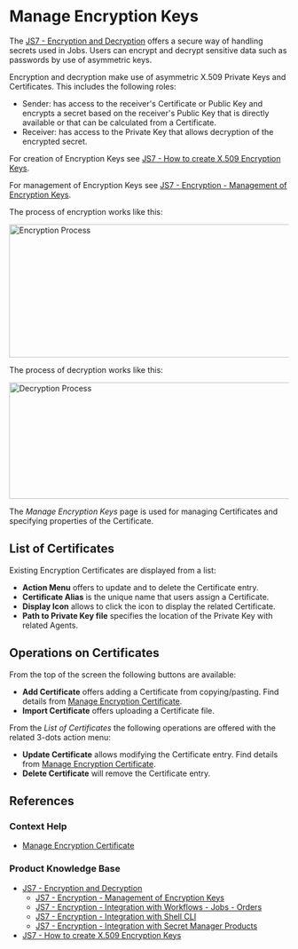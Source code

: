 # Manage Encryption Keys

The [JS7 - Encryption and Decryption](https://kb.sos-berlin.com/display/JS7/JS7+-+Encryption+and+Decryption) offers a secure way of handling secrets used in Jobs. Users can encrypt and decrypt sensitive data such as passwords by use of asymmetric keys.

Encryption and decryption make use of asymmetric X.509 Private Keys and Certificates. This includes the following roles:

- Sender: has access to the receiver's Certificate or Public Key and encrypts a secret based on the receiver's Public Key that is directly available or that can be calculated from a Certificate.
- Receiver: has access to the Private Key that allows decryption of the encrypted secret.

For creation of Encryption Keys see [JS7 - How to create X.509 Encryption Keys](https://kb.sos-berlin.com/display/JS7/JS7+-+How+to+create+X.509+Encryption+Keys).

For management of Encryption Keys see [JS7 - Encryption - Management of Encryption Keys](https://kb.sos-berlin.com/display/JS7/JS7+-+Encryption+-+Management+of+Encryption+Keys).

The process of encryption works like this:

<img src="assets/help-files/images/encryption-process.png" alt="Encryption Process" width="750" height="240" />

The process of decryption works like this:

<img src="assets/help-files/images/decryption-process.png" alt="Decryption Process" width="880" height="210" />

The *Manage Encryption Keys* page is used for managing Certificates and specifying properties of the Certificate.

## List of Certificates

Existing Encryption Certificates are displayed from a list:

- **Action Menu** offers to update and to delete the Certificate entry.
- **Certificate Alias** is the unique name that users assign a Certificate.
- **Display Icon** allows to click the icon to display the related Certificate.
- **Path to Private Key file** specifies the location of the Private Key with related Agents.

## Operations on Certificates

From the top of the screen the following buttons are available:

- **Add Certificate** offers adding a Certificate from copying/pasting. Find details from [Manage Encryption Certificate](/encryption-manage-certificate).
- **Import Certificate** offers uploading a Certificate file.

From the *List of Certificates* the following operations are offered with the related 3-dots action menu:

- **Update Certificate** allows modifying the Certificate entry. Find details from [Manage Encryption Certificate](/encryption-manage-certificate).
- **Delete Certificate** will remove the Certificate entry.

## References

### Context Help

- [Manage Encryption Certificate](/encryption-manage-certificate)

### Product Knowledge Base

- [JS7 - Encryption and Decryption](https://kb.sos-berlin.com/display/JS7/JS7+-+Encryption+and+Decryption)
  - [JS7 - Encryption - Management of Encryption Keys](https://kb.sos-berlin.com/display/JS7/JS7+-+Encryption+-+Management+of+Encryption+Keys)
  - [JS7 - Encryption - Integration with Workflows - Jobs - Orders](https://kb.sos-berlin.com/display/JS7/JS7+-+Encryption+-+Integration+with+Workflows+-+Jobs+-+Orders)
  - [JS7 - Encryption - Integration with Shell CLI](https://kb.sos-berlin.com/display/JS7/JS7+-+Encryption+-+Integration+with+Shell+CLI)
  - [JS7 - Encryption - Integration with Secret Manager Products](https://kb.sos-berlin.com/display/JS7/JS7+-+Encryption+-+Integration+with+Secret+Manager+Products)
- [JS7 - How to create X.509 Encryption Keys](https://kb.sos-berlin.com/display/JS7/JS7+-+How+to+create+X.509+Encryption+Keys)
